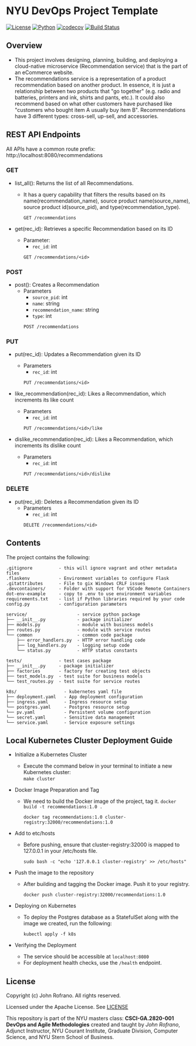 # NYU DevOps Project Template

[![License](https://img.shields.io/badge/License-Apache_2.0-blue.svg)](https://opensource.org/licenses/Apache-2.0)
[![Python](https://img.shields.io/badge/Language-Python-blue.svg)](https://python.org/)
[![codecov](https://codecov.io/gh/CSCI-GA-2820-FA23-003/recommendations/graph/badge.svg?token=VNH31V6V4Q)](https://codecov.io/gh/CSCI-GA-2820-FA23-003/recommendations)
[![Build Status](https://github.com/CSCI-GA-2820-FA23-003/recommendations/actions/workflows/ci.yml/badge.svg)](https://github.com/CSCI-GA-2820-FA23-003/recommendations/actions)


## Overview

- This project involves designing, planning, building, and deploying a cloud-native microservice (Recommendation service) that is the part of an eCommerce website.
- The recommendations service is a representation of a product recommendation based on another product. In essence, it is just a relationship between two products that "go together" (e.g. radio and batteries, printers and ink, shirts and pants, etc.). It could also recommend based on what other customers have purchased like "customers who bought item A usually buy item B". Recommendations have 3 different types: cross-sell, up-sell, and accessories.


## REST API Endpoints
All APIs have a common route prefix: http://localhost:8080/recommendations

### GET
- list_all(): Returns the list of all Recommendations.
  - It has a query capability that filters the results based on its name(recommendation_name), source product name(source_name), source product id(source_pid), and type(recommendation_type).
    ```
    GET /recommendations
    ```

- get(rec_id): Retrieves a specific Recommendation based on its ID
  - Parameter:
    - `rec_id`: int
    ```
    GET /recommendations/<id>
    ```

### POST
- post(): Creates a Recommendation
  - Parameters
    - `source_pid`: int
    - `name`: string
    - `recommendation_name`: string
    - `type`: int
    ```
    POST /recommendations
    ```

### PUT
- put(rec_id): Updates a Recommendation given its ID
  - Parameters
    - `rec_id`: int
    ```
    PUT /recommendations/<id>
    ```

- like_recommendation(rec_id): Likes a Recommendation, which increments its like count
  - Parameters
    - `rec_id`: int
    ```
    PUT /recommendations/<id>/like
    ```
    
- dislike_recommendation(rec_id): Likes a Recommendation, which increments its dislike count
  - Parameters
    - `rec_id`: int
    ```
    PUT /recommendations/<id>/dislike
    ```

### DELETE
- put(rec_id): Deletes a Recommendation given its ID
  - Parameters
    - `rec_id`: int
    ```
    DELETE /recommendations/<id>
    ```

<!-- This project template contains starter code for your class project. The `/service` folder contains your `models.py` file for your model and a `routes.py` file for your service. The `/tests` folder has test case starter code for testing the model and the service separately. All you need to do is add your functionality. You can use the [lab-flask-tdd](https://github.com/nyu-devops/lab-flask-tdd) for code examples to copy from. -->

<!-- ## Automatic Setup

The best way to use this repo is to start your own repo using it as a git template. To do this just press the green **Use this template** button in GitHub and this will become the source for your repository. -->

<!-- ## Manual Setup

You can also clone this repository and then copy and paste the starter code into your project repo folder on your local computer. Be careful not to copy over your own `README.md` file so be selective in what you copy.

There are 4 hidden files that you will need to copy manually if you use the Mac Finder or Windows Explorer to copy files from this folder into your repo folder.

These should be copied using a bash shell as follows:

```bash
    cp .gitignore  ../<your_repo_folder>/
    cp .flaskenv ../<your_repo_folder>/
    cp .gitattributes ../<your_repo_folder>/
``` -->

## Contents

The project contains the following:

```text
.gitignore          - this will ignore vagrant and other metadata files
.flaskenv           - Environment variables to configure Flask
.gitattributes      - File to gix Windows CRLF issues
.devcontainers/     - Folder with support for VSCode Remote Containers
dot-env-example     - copy to .env to use environment variables
requirements.txt    - list if Python libraries required by your code
config.py           - configuration parameters

service/                   - service python package
├── __init__.py            - package initializer
├── models.py              - module with business models
├── routes.py              - module with service routes
└── common                 - common code package
    ├── error_handlers.py  - HTTP error handling code
    ├── log_handlers.py    - logging setup code
    └── status.py          - HTTP status constants

tests/              - test cases package
├── __init__.py     - package initializer
├── factories       - factory for creating test objects
├── test_models.py  - test suite for business models
└── test_routes.py  - test suite for service routes

k8s/                  - kubernetes yaml file
├── deployment.yaml   - App deployment configuration
├── ingress.yaml      - Ingress resource setup
└── postgres.yaml     - Postgres resource setup
└── pv.yaml           - Persistent volume configuration
└── secret.yaml       - Sensitive data management
└── service.yaml      - Service exposure settings
```

## Local Kubernetes Cluster Deployment Guide

- Initialize a Kubernetes Cluster 
  - Execute the command below in your terminal to initiate a new Kubernetes cluster:  
    ```make cluster```
- Docker Image Preparation and Tag 
  - We need to build the Docker image of the project, tag it. 
  ```docker build -t recommendations:1.0 .```

    ```docker tag recommendations:1.0 cluster-registry:32000/recommendations:1.0```

- Add to etc/hosts 
  - Before pushing, ensure that cluster-registry:32000 is mapped to 127.0.0.1 in your /etc/hosts file.

    ```sudo bash -c "echo '127.0.0.1 cluster-registry' >> /etc/hosts"```

- Push the image to the repository 
  - After building and tagging the Docker image. Push it to your registry.

    ```docker push cluster-registry:32000/recommendations:1.0```

- Deploying on Kubernetes
  - To deploy the Postgres database as a StatefulSet along with the image we created, run the following:

    ```kubectl apply -f k8s```

- Verifying the Deployment
  - The service should be accessible at `localhost:8080`
  - For deployment health checks, use the `/health` endpoint.

## License

Copyright (c) John Rofrano. All rights reserved.

Licensed under the Apache License. See [LICENSE](LICENSE)

This repository is part of the NYU masters class: **CSCI-GA.2820-001 DevOps and Agile Methodologies** created and taught by *John Rofrano*, Adjunct Instructor, NYU Courant Institute, Graduate Division, Computer Science, and NYU Stern School of Business.
